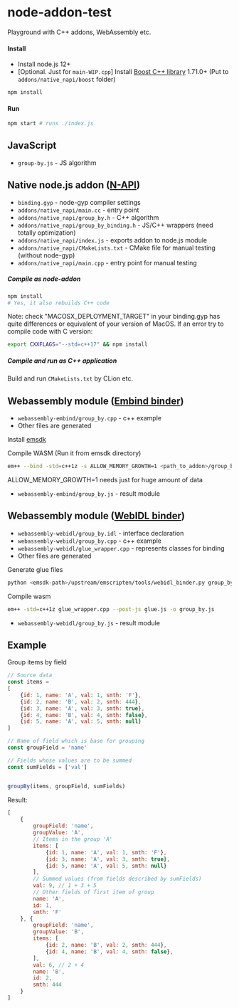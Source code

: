 # node-addon-test
Playground with C++ addons, WebAssembly etc.

#### Install
- Install node.js 12+
- [Optional. Just for `main-WIP.cpp`] Install [Boost C++ library](https://www.boost.org/) 1.71.0+ (Put to `addons/native_napi/boost` folder)
```sh
npm install
```

#### Run
```sh
npm start # runs ./index.js
```

## JavaScript
- `group-by.js` - JS algorithm   

## Native node.js addon ([N-API](https://nodejs.org/api/n-api.html))
- `binding.gyp` - node-gyp compiler settings
- `addons/native_napi/main.cc` - entry point  
- `addons/native_napi/group_by.h` - C++ algorithm   
- `addons/native_napi/group_by_binding.h` - JS/C++ wrappers (need totally optimization)
- `addons/native_napi/index.js` - exports addon to node.js module
- `addons/native_napi/CMakeLists.txt` - CMake file for manual testing (without node-gyp)
- `addons/native_napi/main.cpp` - entry point for manual testing

##### Compile as node-addon
```sh
npm install 
# Yes, it also rebuilds C++ code
```
Note: check "MACOSX_DEPLOYMENT_TARGET" in your binding.gyp has quite differences or equivalent of your version of MacOS.
If an error try to compile code with C version:
```sh
export CXXFLAGS="--std=c++17" && npm install
```

##### Compile and run as C++ application
Build and run `CMakeLists.txt` by CLion etc.


## Webassembly module ([Embind binder](https://emscripten.org/docs/porting/connecting_cpp_and_javascript/embind.html))

- `webassembly-embind/group_by.cpp` - c++ example
- Other files are generated

Install [emsdk](https://emscripten.org/docs/getting_started/downloads.html)

Compile WASM (Run it from emsdk directory)
```sh
em++ --bind -std=c++1z -s ALLOW_MEMORY_GROWTH=1 <path_to_addon>/group_by_binding.cpp -o <path_to_addon>/group_by.js
```

ALLOW_MEMORY_GROWTH=1 needs just for huge amount of data

- `webassembly-embind/group_by.js` - result module


## Webassembly module ([WebIDL binder](https://emscripten.org/docs/porting/connecting_cpp_and_javascript/WebIDL-Binder.html))

- `webassembly-webidl/group_by.idl` - interface declaration
- `webassembly-webidl/group_by.cpp` - c++ example
- `webassembly-webidl/glue_wrapper.cpp` - represents classes for binding
- Other files are generated

Generate glue files
```sh
python <emsdk-path>/upstream/emscripten/tools/webidl_binder.py group_by.idl glue
```

Compile wasm
```sh
em++ -std=c++1z glue_wrapper.cpp --post-js glue.js -o group_by.js
```

- `webassembly-webidl/group_by.js` - result module

## Example
Group items by field
```js
// Source data
const items =
[
    {id: 1, name: 'A', val: 1, smth: 'F'},
    {id: 2, name: 'B', val: 2, smth: 444},
    {id: 3, name: 'A', val: 3, smth: true},
    {id: 4, name: 'B', val: 4, smth: false},
    {id: 5, name: 'A', val: 5, smth: null}
]

// Name of field which is base for grouping
const groupField = 'name'

// Fields whose values are to be summed
const sumFields = ['val']


groupBy(items, groupField, sumFields) 
```
Result:
```js
[
    {
        groupField: 'name',
        groupValue: 'A',
        // Items in the group 'A'
        items: [
            {id: 1, name: 'A', val: 1, smth: 'F'},
            {id: 3, name: 'A', val: 3, smth: true}, 
            {id: 5, name: 'A', val: 5, smth: null}
        ],
        // Summed values (from fields described by sumFields)
        val: 9, // 1 + 3 + 5
        // Other fields of first item of group
        name: 'A',
        id: 1,
        smth: 'F'
    }, {
        groupField: 'name',
        groupValue: 'B',
        items: [
            {id: 2, name: 'B', val: 2, smth: 444},
            {id: 4, name: 'B', val: 4, smth: false}, 
        ],
        val: 6, // 2 + 4
        name: 'B',
        id: 2,
        smth: 444
    }
]
```
